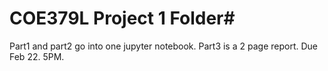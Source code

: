 # COE379L Project 1 Folder#
Part1 and part2 go into one jupyter notebook. Part3 is a 2 page report. Due Feb 22. 5PM.
